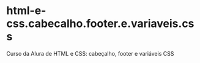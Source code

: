 # html-e-css.cabecalho.footer.e.variaveis.css
 Curso da Alura de HTML e CSS: cabeçalho, footer e variáveis CSS
